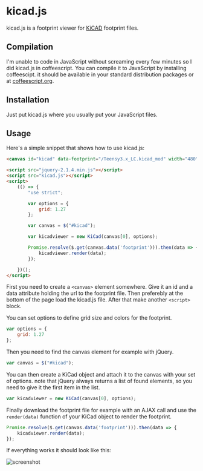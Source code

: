 # kicad.js

kicad.js is a footprint viewer for [KiCAD](http://kicad-pcb.org/) footprint files.

## Compilation

I'm unable to code in JavaScript without screaming every few minutes so I did
kicad.js in coffeescript. You can compile it to JavaScript by installing
coffeescipt. it should be available in your standard distribution packages or
at [coffeescript.org](http://coffeescript.org/).

## Installation

Just put kicad.js where you usually put your JavaScript files.

## Usage

Here's a simple snippet that shows how to use kicad.js:

```html
<canvas id="kicad" data-footprint="/Teensy3.x_LC.kicad_mod" width="480" height="320"></canvas>

<script src="jquery-2.1.4.min.js"></script>
<script src="kicad.js"></script>
<script>
	(() => {
		"use strict";

		var options = {
        	grid: 1.27
        };

        var canvas = $("#kicad");

        var kicadviewer = new KiCad(canvas[0], options);

        Promise.resolve($.get(canvas.data('footprint'))).then(data => {
            kicadviewer.render(data);
        });

    })();
</script>
```

First you need to create a `<canvas>` element somewhere. Give it an id and a
data attribute holding the url to the footprint file. Then preferebly at the
bottom of the page load the kicad.js file.
After that make another `<script>` block.

You can set options to define grid size and colors for the footprint.

```javascript
var options = {
    grid: 1.27
};
```

Then you need to find the canvas element for example with jQuery.

```javascript
var canvas = $("#kicad");
```

You can then create a KiCad object and attach it to the canvas with your set of
options. note that jQuery always returns a list of found elements, so you need
to give it the first item in the list.

```javascript
var kicadviewer = new KiCad(canvas[0], options);
```

Finally download the footprint file for example with an AJAX call and use the
`render(data)` function of your KiCad object to render the footprint.

```javascript
Promise.resolve($.get(canvas.data('footprint'))).then(data => {
    kicadviewer.render(data);
});
```

If everything works it should look like this:

![screenshot](https://github.com/xengi/kicad.js/raw/master/screenshot.png "Screenshot")

